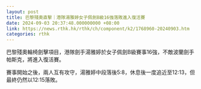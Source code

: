 ```yaml
---
layout: post
title: 巴黎殘奧直擊｜港隊湯雅婷女子佩劍B級16強落敗進入復活賽
date: 2024-09-03 20:37:48.000000000 +08:00
link: https://news.rthk.hk/rthk/ch/component/k2/1768960-20240903.htm
categories: rthk
---
```


巴黎殘奧輪椅劍擊項目，港隊劍手湯雅婷於女子佩劍B級賽事16強，不敵波蘭劍手帕斯克，將進入復活賽。

賽事開始之後，兩人互有攻守，湯雅婷中段落後5:8，休息後一度追近至12:13，但最終仍然以12:15落敗。
